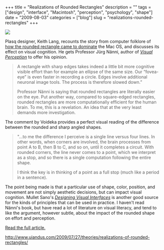 +++
title = "Realizations of Rounded Rectangles"
description = ""
tags = ["design", "interface", "Macintosh", "perception", "psychology", "shape"]
date = "2009-08-03"
categories = ["blog"]
slug = "realizations-rounded-rectangles"
+++



  <div class="notebook-screenshot"><a href="http://www.uiandus.com/2009/07/27/theories/realizations-of-rounded-rectangles/"><img id='bluga-thumbnail-1845' class='bluga-thumbnail large' src='http://media.konigi.com/bluga/
wt4a76fe347eb48.jpg'/></a></div><p>Plasq designer, Keith Lang, recounts the story from computer folklore of <a href="http://www.uiandus.com/2009/07/27/theories/realizations-of-rounded-rectangles/">how the rounded rectangle came to dominate</a> the Mac OS, and discusses its effect on visual cognition. He gets Professor Jürg Nänni, author of <em><a href="http://www.blelb.com/english/blelbpub/publications_en.htm">Visual Perception</a></em> to offer his opinion.</p>
<blockquote><p>A rectangle with sharp edges takes indeed a little bit more cognitive visible effort than for example an ellipse of the same size. Our “fovea-eye” is even faster in recording a circle. Edges involve additional neuronal image tools. The process is therefore slowed down.”</p>
<p>Professor Nänni is saying that rounded rectangles are literally easier on the eye. Put another way, compared to square-edged rectangles, rounded rectangles are more computationally efficient for the human brain. To me, this is a revelation. An idea that at the very least demands more investigation.</p></blockquote>
<p>The comment by Voideka provides a perfect visual reading of the difference between the rounded and sharp angled shapes.</p>
<blockquote><p>"...to me the difference I perceive is a single line versus four lines. In other words, when corners are involved, the brain processes from point A to B, then B to C, and so on, until it completes a circuit. With rounded corners, the line never comes to a point, which we interpret as a stop, and so there is a single computation following the entire shape.</p>
<p>I think the key is in thinking of a point as a full stop (much like a period in a sentence).</p></blockquote>
<p>The point being made is that a particular use of shape, color, position, and movement are not simply aesthetic decisions, but can impact visual cognition. Mullet Sano's <em><a href="http://www.amazon.com/exec/obidos/ASIN/0133033899">Designing Visual Interfaces</a></em> is another good source for the kinds of principles that can be used in practice. I haven't read Nänni's book, but have read a lot of literature on visual literacy, and tend to like the argument, however subtle, about the impact of the rounded shape on effort and perception.</p>
<p><a href="http://www.uiandus.com/2009/07/27/theories/realizations-of-rounded-rectangles/">Read the full article.</a></p>
    
  <a href="http://www.uiandus.com/2009/07/27/theories/realizations-of-rounded-rectangles/">http://www.uiandus.com/2009/07/27/theories/realizations-of-rounded-rectangles/</a>
